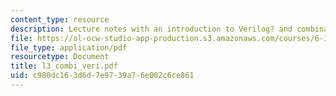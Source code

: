 ```yaml
---
content_type: resource
description: Lecture notes with an introduction to Verilog? and combinational logic.
file: https://ol-ocw-studio-app-production.s3.amazonaws.com/courses/6-111-introductory-digital-systems-laboratory-spring-2006/c980dc163d6d7e9739a76e002c6ce861_l3_combi_veri.pdf
file_type: application/pdf
resourcetype: Document
title: l3_combi_veri.pdf
uid: c980dc16-3d6d-7e97-39a7-6e002c6ce861
---
```

